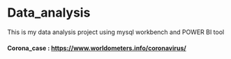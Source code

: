 # Data_analysis
This is my data analysis project using mysql workbench and POWER BI tool

#### Corona_case : https://www.worldometers.info/coronavirus/
